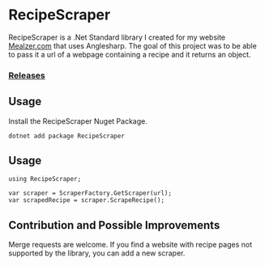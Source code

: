 # RecipeScraper

RecipeScraper is a .Net Standard library I created for my website [Mealzer.com](https://mealzer.com/) that uses Anglesharp. The goal of this project was to be able to pass it a url of a webpage containing a recipe and it returns an object.

### [Releases](https://gitlab.com/simon.foley/RecipeScraper/-/tags)

## Usage

Install the RecipeScraper Nuget Package.

`dotnet add package RecipeScraper`

## Usage

```
using RecipeScraper;

var scraper = ScraperFactory.GetScraper(url);
var scrapedRecipe = scraper.ScrapeRecipe();
```

## Contribution and Possible Improvements

Merge requests are welcome. If you find a website with recipe pages not supported by the library, you can add a new scraper.



